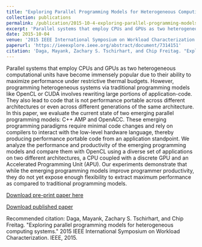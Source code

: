 ```yaml
---
title: "Exploring Parallel Programming Models for Heterogeneous Computing Systems"
collection: publications
permalink: /publication/2015-10-4-exploring-parallel-programming-models-for-heterogeneous-computing-systems
excerpt: 'Parallel systems that employ CPUs and GPUs as two heterogeneous computational units have become immensely popular due to their ability to maximize performance under restrictive thermal budgets. However, programming heterogeneous systems via traditional programming models like OpenCL or CUDA involves rewriting large portions of application-code. They also lead to code that is not performance portable across different architectures or even across different generations of the same architecture. In this paper, we evaluate the current state of two emerging parallel programming models: C++ AMP and OpenACC. These emerging programming paradigms require minimal code changes and rely on compilers to interact with the low-level hardware language, thereby producing performance portable code from an application standpoint. We analyze the performance and productivity of the emerging programming models and compare them with OpenCL using a diverse set of applications on two different architectures, a CPU coupled with a discrete GPU and an Accelerated Programming Unit (APU). Our experiments demonstrate that while the emerging programming models improve programmer productivity, they do not yet expose enough flexibility to extract maximum performance as compared to traditional programming models.'
date: 2015-10-04
venue: '2015 IEEE International Symposium on Workload Characterization'
paperurl: 'https://ieeexplore.ieee.org/abstract/document/7314151'
citation: 'Daga, Mayank, Zachary S. Tschirhart, and Chip Freitag. "Exploring parallel programming models for heterogeneous computing systems." 2015 IEEE International Symposium on Workload Characterization. IEEE, 2015.'
---
```

Parallel systems that employ CPUs and GPUs as two heterogeneous computational units have become immensely popular due to their ability to maximize performance under restrictive thermal budgets. However, programming heterogeneous systems via traditional programming models like OpenCL or CUDA involves rewriting large portions of application-code. They also lead to code that is not performance portable across different architectures or even across different generations of the same architecture. In this paper, we evaluate the current state of two emerging parallel programming models: C++ AMP and OpenACC. These emerging programming paradigms require minimal code changes and rely on compilers to interact with the low-level hardware language, thereby producing performance portable code from an application standpoint. We analyze the performance and productivity of the emerging programming models and compare them with OpenCL using a diverse set of applications on two different architectures, a CPU coupled with a discrete GPU and an Accelerated Programming Unit (APU). Our experiments demonstrate that while the emerging programming models improve programmer productivity, they do not yet expose enough flexibility to extract maximum performance as compared to traditional programming models.

[Download pre-print paper here](https://ztschir.github.io/files/PROPHECYReport.pdf)

[Download published paper](https://ieeexplore.ieee.org/abstract/document/7314151)

Recommended citation: Daga, Mayank, Zachary S. Tschirhart, and Chip Freitag. "Exploring parallel programming models for heterogeneous computing systems." 2015 IEEE International Symposium on Workload Characterization. IEEE, 2015.